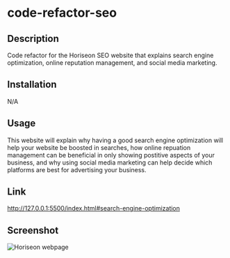 # code-refactor-seo
## Description
Code refactor for the Horiseon SEO website that explains search engine optimization, online reputation management, and social media marketing. 
## Installation
N/A
## Usage 
This website will explain why having a good search engine optimization will help your website be boosted in searches, how online repuation management can be beneficial in only showing postitive aspects of your business, and why using social media marketing can help decide which platforms are best for advertising your business.
## Link 
http://127.0.0.1:5500/index.html#search-engine-optimization
## Screenshot
![Horiseon webpage](https://user-images.githubusercontent.com/129688536/232621054-0c72f875-1ce0-495c-8f0a-d3dd0047c8de.png)